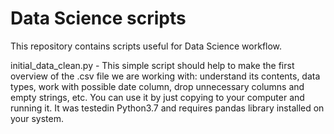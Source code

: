 # Data Science scripts
This repository contains scripts useful for Data Science workflow.

initial_data_clean.py - This simple script should help to make the first overview of the .csv file we are working with: understand its contents, data types, work with possible date column, drop unnecessary columns and empty strings, etc. You can use it by just copying to your computer and running it. It was testedin Python3.7 and requires pandas library installed on your system.
